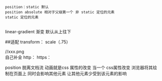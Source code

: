 ##  
    position：static 默认
    position absolute 相对于父级第一个 非 static 定位的元素
    static 定位的元素

##
linear-gradient 渐变 默认从上往下

##适配
transform： scale（.75）

//xxx.png   
自己补全    http： https：

position  脱离文档流
动画就是css 属性的改变 
当一个 css属性改变 浏览器将其绘制在页面上 同时会影响其他元素
让其他元素少受到该元素的影响
